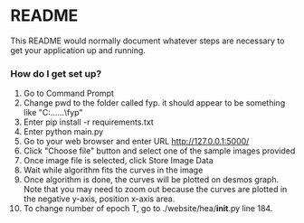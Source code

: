 # README #

This README would normally document whatever steps are necessary to get your application up and running.

### How do I get set up? ###

1. Go to Command Prompt 
2. Change pwd to the folder called fyp. it should appear to be something like "C:\...\...\fyp"
3. Enter pip install -r requirements.txt
4. Enter python main.py 
5. Go to your web browser and enter URL http://127.0.0.1:5000/
6. Click "Choose file" button and select one of the sample images provided
7. Once image file is selected, click Store Image Data
8. Wait while algorithm fits the curves in the image
9. Once algorithm is done, the curves will be plotted on desmos graph. Note that you may need to zoom out because the curves are plotted in the negative y-axis, position x-axis area. 
10. To change number of epoch T, go to ./website/hea/__init__.py line 184. 



